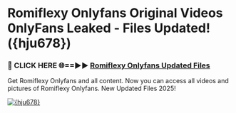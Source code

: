 # Romiflexy Onlyfans Original Videos 0nlyFans Leaked - Files Updated! ({hju678})

<h3>🔴 CLICK HERE 🌐==►► <a href="https://tinyurl.com/ms9xzufz" rel="nofollow">Romiflexy Onlyfans Updated Files</a></h3>

Get Romiflexy Onlyfans and all content. Now you can access all videos and pictures of Romiflexy Onlyfans. New Updated Files 2025!

[![{hju678}](https://i.imgur.com/PQ7UWWw.gif)](https://tinyurl.com/ms9xzufz)